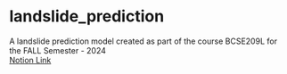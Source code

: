 # landslide_prediction
A landslide prediction model created as part of the course BCSE209L for the FALL Semester - 2024 <br>
<a href = "https://abstracted-prose-651.notion.site/Landslide-Prediction-5706aacaef35488995c92179d244d4ca?pvs=4">Notion Link</a>
